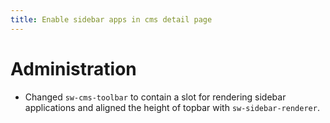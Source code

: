 ```yaml
---
title: Enable sidebar apps in cms detail page
---
```

# Administration
* Changed `sw-cms-toolbar` to contain a slot for rendering sidebar applications and aligned the height of topbar with `sw-sidebar-renderer`.
